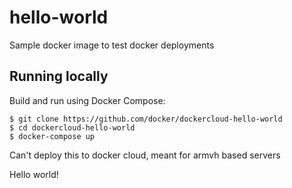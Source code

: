 hello-world
===========


Sample docker image to test docker deployments

## Running locally

Build and run using Docker Compose:

	$ git clone https://github.com/docker/dockercloud-hello-world
	$ cd dockercloud-hello-world
	$ docker-compose up

Can't deploy this to docker cloud, meant for armvh based servers

Hello world!
